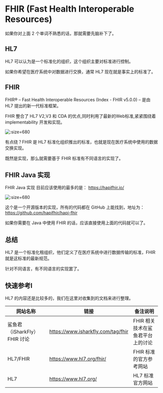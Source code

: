 # FHIR (Fast Health Interoperable Resources)

如果你对上面 2 个单词不熟悉的话，那就需要先脑补下了。

## HL7

HL7 可以认为是一个标准化的组织，这个组织主要对标准进行控制。

如果你希望在医疗系统中对数据进行交换，通常 HL7 现在就是事实上的标准了。

## FHIR

FHIR® – Fast Health Interoperable Resources (Index - FHIR v5.0.0) – 是由 HL7 提出的新一代标准框架。

FHIR 整合了 HL7 V2,V3 和 CDA 的优点,同时利用了最新的Web标准,紧紧围绕着 implementability 开发和实现。

![](https://cdn.isharkfly.com/com-isharkfly-www/discourse-uploads/original/2X/6/6a4e51ecf5c5fa20ab8760a7d80416de34fca415.png ':size=680')

有点绕？FHIR 是 HL7 标准化组织推出的标准，也就是现在医疗系统中使用的数据交换实现。

既然是实现，那么就需要基于 FHIR 标准有不同语言的实现了。

## FHIR Java 实现

FHIR Java 实现 目前应该使用的最多的是： https://hapifhir.io/

![](https://cdn.isharkfly.com/com-isharkfly-www/discourse-uploads/optimized/2X/8/881a65289b6adb93efc89f812ffc92d19bba1c6e_2_690x359.png ':size=680')

这个是一个开源版本的实现，所有的代码都在 GitHub 上能找到，地址为：https://github.com/hapifhir/hapi-fhir

如果你需要在 Java 中使用 FHIR 的话，应该直接使用上面的代码就可以了。

## 总结

HL7 是一个标准化租组织，他们定义了在医疗系统中进行数据传输的标准，FHIR 就是这标准的最新规范。

针对不同语言，有不同语言的实现罢了。

## 快速参考I

HL7 的内容还是比较多的，我们在这里对收集到的文档来进行整理。

| 网站名称                  | 链接                                 | 备注说明                |
|-----------------------|------------------------------------|---------------------|
| 鲨鱼君（iSharkFly）FHIR 讨论 | https://www.isharkfly.com/tag/fhir | FHIR 相关技术在鲨鱼君平台上的讨论 |
| HL7/FHIR              | https://www.hl7.org/fhir/          | FHIR 标准的官方参考网站      |
| HL7                   | https://www.hl7.org/               | HL7 标准官方网站          |
